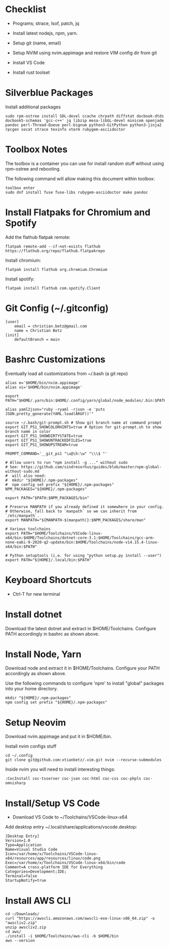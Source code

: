 Checklist
=========

-   Programs; strace, lsof, patch, jq

-   Install latest nodejs, npm, yarn.

-   Setup git (name, email)

-   Setup NVIM using nvim.appimage and restore VIM config dir from git

-   Install VS Code

-   Install rust toolset

Silverblue Packages
===================

Install additional packages

    sudo rpm-ostree install SDL-devel ccache chrpath diffstat docbook-dtds docbook5-schemas 'gcc-c++' jq libzip mesa-libGL-devel minicom openjade pandoc perl-Thread-Queue perl-bignum python3-GitPython python3-jinja2 rpcgen socat strace texinfo xterm rubygem-asciidoctor

Toolbox Notes
=============

The toolbox is a container you can use for install random stuff without
using rpm-ostree and rebooting.

The following command will allow making this document within toolbox:

    toolbox enter
    sudo dnf install fuse fuse-libs rubygem-asciidoctor make pandoc

Install Flatpaks for Chromium and Spotify
=========================================

Add the flathub flatpak remote:

    flatpak remote-add --if-not-exists flathub https://flathub.org/repo/flathub.flatpakrepo

Install chromium:

    flatpak install flathub org.chromium.Chromium

Install spotify:

    flatpak install flathub com.spotify.Client

Git Config (~/.gitconfig)
=========================

    [user]
        email = christian.betz@gmail.com
        name = Christian Betz
    [init]
        defaultBranch = main

Bashrc Customizations
=====================

Eventually load all customizations from ~/.bash (a git repo)

    alias e='$HOME/bin/nvim.appimage'
    alias vi='$HOME/bin/nvim.appimage'

    export PATH="$HOME/.yarn/bin:$HOME/.config/yarn/global/node_modules/.bin:$PATH"

    alias yaml2json="ruby -ryaml -rjson -e 'puts JSON.pretty_generate(YAML.load(ARGF))'"

    source ~/.bash/git-prompt.sh # Show git branch name at command prompt
    export GIT_PS1_SHOWCOLORHINTS=true # Option for git-prompt.sh to show branch name in color
    export GIT_PS1_SHOWDIRTYSTATE=true
    export GIT_PS1_SHOWUNTRACKEDFILES=true
    export GIT_PS1_SHOWUPSTREAM=true

    PROMPT_COMMAND='__git_ps1 "\u@\h:\w" "\\\$ "'

    # Allow users to run "npm install -g ..." without sudo
    # See: https://github.com/sindresorhus/guides/blob/master/npm-global-without-sudo.md
    #  will also need:
    #  mkdir "${HOME}/.npm-packages"
    #  npm config set prefix "${HOME}/.npm-packages"
    NPM_PACKAGES="${HOME}/.npm-packages"

    export PATH="$PATH:$NPM_PACKAGES/bin"

    # Preserve MANPATH if you already defined it somewhere in your config.
    # Otherwise, fall back to `manpath` so we can inherit from `/etc/manpath`.
    export MANPATH="${MANPATH-$(manpath)}:$NPM_PACKAGES/share/man"

    # Various toolchains
    export PATH="$HOME/Toolchains/VSCode-linux-x64/bin:$HOME/Toolchains/dotnet-core-3.1:$HOME/Toolchains/gcc-arm-none-eabi-9-2020-q2-update/bin:$HOME/Toolchains/node-v14.15.4-linux-x64/bin:$PATH"

    # Python setuptools (i.e. for using "python setup.py install --user")
    export PATH="${HOME}/.local/bin:$PATH"

Keyboard Shortcuts
==================

-   Ctrl-T for new terminal

Install dotnet
==============

Download the latest dotnet and extract in $HOME/Toolchains. Configure
PATH accordingly in bashrc as shown above.

Install Node, Yarn
==================

Download node and extract it in $HOME/Toolchains. Configure your PATH
accordingly as shown above.

Use the following commands to configure 'npm' to install "global"
packages into your home directory.

    mkdir "${HOME}/.npm-packages"
    npm config set prefix "${HOME}/.npm-packages"

Setup Neovim
============

Download nvim.appimage and put it in $HOME/bin.

Install nvim configs stuff

    cd ~/.config
    git clone git@github.com:xtianbetz/.vim.git nvim --recurse-submodules

Inside nvim you will need to install interesting things:

    :CocInstall coc-tsserver coc-json coc-html coc-css coc-phpls coc-omnisharp

Install/Setup VS Code
=====================

-   Download VS Code to ~/Toolchains/VSCode-linux-x64

Add desktop entry ~/.local/share/applications/vscode.desktop:

    [Desktop Entry]
    Version=1.0
    Type=Application
    Name=Visual Studio Code
    Icon=/var/home/x/Toolchains/VSCode-linux-x64/resources/app/resources/linux/code.png
    Exec=/var/home/x/Toolchains/VSCode-linux-x64/bin/code
    Comment=A cross-platform IDE for Everything
    Categories=Development;IDE;
    Terminal=false
    StartupNotify=true

Install AWS CLI
===============

    cd ~/Downloads/
    curl "https://awscli.amazonaws.com/awscli-exe-linux-x86_64.zip" -o "awscliv2.zip"
    unzip awscliv2.zip
    cd aws/
    ./install -i $HOME/Toolchains/aws-cli -b $HOME/bin
    aws --version

